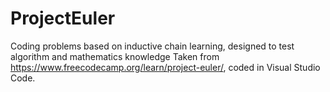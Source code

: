 # ProjectEuler
Coding problems based on inductive chain learning, designed to test algorithm and mathematics knowledge 
Taken from https://www.freecodecamp.org/learn/project-euler/, coded in Visual Studio Code. 
